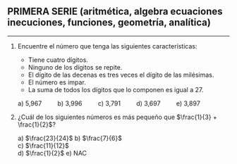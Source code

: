## **PRIMERA SERIE (aritmética, algebra ecuaciones inecuciones, funciones, geometría, analítica)**

---

1. Encuentre el número que tenga las siguientes características:

   * Tiene cuatro dígitos.
   * Ninguno de los dígitos se repite.
   * El dígito de las decenas es tres veces el dígito de las milésimas.
   * El número es impar.
   * La suma de todos los dígitos que lo componen es igual a 27.

    a) 5,967 &emsp;&emsp; b) 3,996 &emsp;&emsp; c) 3,791 &emsp;&emsp; d) 3,697 &emsp;&emsp; e) 3,897


   
2. ¿Cuál de los siguientes números es más pequeño que $\frac{1}{3} + \frac{1}{2}$?
 
   a) $\frac{23}{24}$
   b) $\frac{7}{6}$  
   c) $\frac{11}{12}$    
   d) $\frac{1}{2}$
   e) NAC    



   
   
